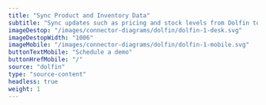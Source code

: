 ```yaml
---
title: "Sync Product and Inventory Data"
subtitle: "Sync updates such as pricing and stock levels from Dolfin to your sales channel(s)."
imageDestop: "/images/connector-diagrams/dolfin/dolfin-1-desk.svg"
imageDestopWidth: "1006"
imageMobile: "/images/connector-diagrams/dolfin/dolfin-1-mobile.svg"
buttonTextMobile: "Schedule a demo"
buttonHrefMobile: "/"
source: "dolfin"
type: "source-content"
headless: true
weight: 1
---
```

